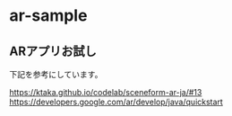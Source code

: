 # ar-sample

## ARアプリお試し


下記を参考にしています。

https://ktaka.github.io/codelab/sceneform-ar-ja/#13
https://developers.google.com/ar/develop/java/quickstart


